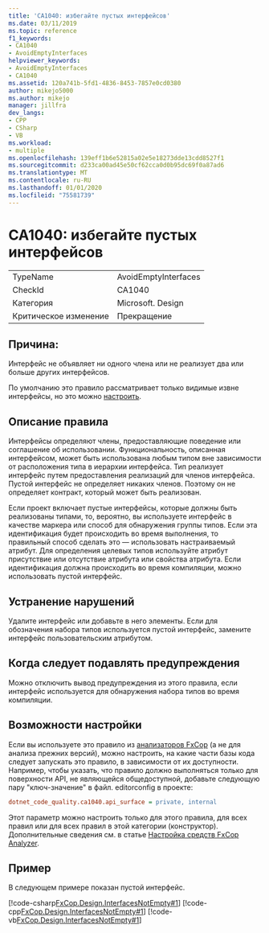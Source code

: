 ```yaml
---
title: 'CA1040: избегайте пустых интерфейсов'
ms.date: 03/11/2019
ms.topic: reference
f1_keywords:
- CA1040
- AvoidEmptyInterfaces
helpviewer_keywords:
- AvoidEmptyInterfaces
- CA1040
ms.assetid: 120a741b-5fd1-4836-8453-7857e0cd0380
author: mikejo5000
ms.author: mikejo
manager: jillfra
dev_langs:
- CPP
- CSharp
- VB
ms.workload:
- multiple
ms.openlocfilehash: 139eff1b6e52815a02e5e18273dde13cdd8527f1
ms.sourcegitcommit: d233ca00ad45e50cf62cca0d0b95dc69f0a87ad6
ms.translationtype: MT
ms.contentlocale: ru-RU
ms.lasthandoff: 01/01/2020
ms.locfileid: "75581739"
---
```

# <a name="ca1040-avoid-empty-interfaces"></a>CA1040: избегайте пустых интерфейсов

|||
|-|-|
|TypeName|AvoidEmptyInterfaces|
|CheckId|CA1040|
|Категория|Microsoft. Design|
|Критическое изменение|Прекращение|

## <a name="cause"></a>Причина:

Интерфейс не объявляет ни одного члена или не реализует два или больше других интерфейсов.

По умолчанию это правило рассматривает только видимые извне интерфейсы, но это можно [настроить](#configurability).

## <a name="rule-description"></a>Описание правила

Интерфейсы определяют члены, предоставляющие поведение или соглашение об использовании. Функциональность, описанная интерфейсом, может быть использована любым типом вне зависимости от расположения типа в иерархии интерфейса. Тип реализует интерфейс путем предоставления реализаций для членов интерфейса. Пустой интерфейс не определяет никаких членов. Поэтому он не определяет контракт, который может быть реализован.

Если проект включает пустые интерфейсы, которые должны быть реализованы типами, то, вероятно, вы используете интерфейс в качестве маркера или способ для обнаружения группы типов. Если эта идентификация будет происходить во время выполнения, то правильный способ сделать это — использовать настраиваемый атрибут. Для определения целевых типов используйте атрибут присутствие или отсутствие атрибута или свойства атрибута. Если идентификация должна происходить во время компиляции, можно использовать пустой интерфейс.

## <a name="how-to-fix-violations"></a>Устранение нарушений

Удалите интерфейс или добавьте в него элементы. Если для обозначения набора типов используется пустой интерфейс, замените интерфейс пользовательским атрибутом.

## <a name="when-to-suppress-warnings"></a>Когда следует подавлять предупреждения

Можно отключить вывод предупреждения из этого правила, если интерфейс используется для обнаружения набора типов во время компиляции.

## <a name="configurability"></a>Возможности настройки

Если вы используете это правило из [анализаторов FxCop](install-fxcop-analyzers.md) (а не для анализа прежних версий), можно настроить, на какие части базы кода следует запускать это правило, в зависимости от их доступности. Например, чтобы указать, что правило должно выполняться только для поверхности API, не являющейся общедоступной, добавьте следующую пару "ключ-значение" в файл. editorconfig в проекте:

```ini
dotnet_code_quality.ca1040.api_surface = private, internal
```

Этот параметр можно настроить только для этого правила, для всех правил или для всех правил в этой категории (конструктор). Дополнительные сведения см. в статье [Настройка средств FxCop Analyzer](configure-fxcop-analyzers.md).

## <a name="example"></a>Пример

В следующем примере показан пустой интерфейс.

[!code-csharp[FxCop.Design.InterfacesNotEmpty#1](../code-quality/codesnippet/CSharp/ca1040-avoid-empty-interfaces_1.cs)]
[!code-cpp[FxCop.Design.InterfacesNotEmpty#1](../code-quality/codesnippet/CPP/ca1040-avoid-empty-interfaces_1.cpp)]
[!code-vb[FxCop.Design.InterfacesNotEmpty#1](../code-quality/codesnippet/VisualBasic/ca1040-avoid-empty-interfaces_1.vb)]
